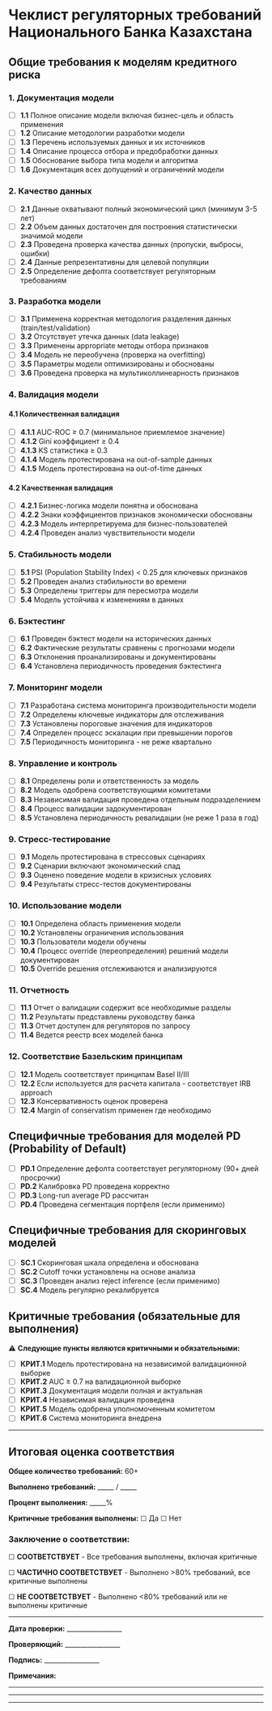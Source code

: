 # Чеклист регуляторных требований Национального Банка Казахстана

## Общие требования к моделям кредитного риска

### 1. Документация модели

- [ ] **1.1** Полное описание модели включая бизнес-цель и область применения
- [ ] **1.2** Описание методологии разработки модели
- [ ] **1.3** Перечень используемых данных и их источников
- [ ] **1.4** Описание процесса отбора и предобработки данных
- [ ] **1.5** Обоснование выбора типа модели и алгоритма
- [ ] **1.6** Документация всех допущений и ограничений модели

### 2. Качество данных

- [ ] **2.1** Данные охватывают полный экономический цикл (минимум 3-5 лет)
- [ ] **2.2** Объем данных достаточен для построения статистически значимой модели
- [ ] **2.3** Проведена проверка качества данных (пропуски, выбросы, ошибки)
- [ ] **2.4** Данные репрезентативны для целевой популяции
- [ ] **2.5** Определение дефолта соответствует регуляторным требованиям

### 3. Разработка модели

- [ ] **3.1** Применена корректная методология разделения данных (train/test/validation)
- [ ] **3.2** Отсутствует утечка данных (data leakage)
- [ ] **3.3** Применены appropriate методы отбора признаков
- [ ] **3.4** Модель не переобучена (проверка на overfitting)
- [ ] **3.5** Параметры модели оптимизированы и обоснованы
- [ ] **3.6** Проведена проверка на мультиколлинеарность признаков

### 4. Валидация модели

#### 4.1 Количественная валидация
- [ ] **4.1.1** AUC-ROC ≥ 0.7 (минимальное приемлемое значение)
- [ ] **4.1.2** Gini коэффициент ≥ 0.4
- [ ] **4.1.3** KS статистика ≥ 0.3
- [ ] **4.1.4** Модель протестирована на out-of-sample данных
- [ ] **4.1.5** Модель протестирована на out-of-time данных

#### 4.2 Качественная валидация
- [ ] **4.2.1** Бизнес-логика модели понятна и обоснована
- [ ] **4.2.2** Знаки коэффициентов признаков экономически обоснованы
- [ ] **4.2.3** Модель интерпретируема для бизнес-пользователей
- [ ] **4.2.4** Проведен анализ чувствительности модели

### 5. Стабильность модели

- [ ] **5.1** PSI (Population Stability Index) < 0.25 для ключевых признаков
- [ ] **5.2** Проведен анализ стабильности во времени
- [ ] **5.3** Определены триггеры для пересмотра модели
- [ ] **5.4** Модель устойчива к изменениям в данных

### 6. Бэктестинг

- [ ] **6.1** Проведен бэктест модели на исторических данных
- [ ] **6.2** Фактические результаты сравнены с прогнозами модели
- [ ] **6.3** Отклонения проанализированы и документированы
- [ ] **6.4** Установлена периодичность проведения бэктестинга

### 7. Мониторинг модели

- [ ] **7.1** Разработана система мониторинга производительности модели
- [ ] **7.2** Определены ключевые индикаторы для отслеживания
- [ ] **7.3** Установлены пороговые значения для индикаторов
- [ ] **7.4** Определен процесс эскалации при превышении порогов
- [ ] **7.5** Периодичность мониторинга - не реже квартально

### 8. Управление и контроль

- [ ] **8.1** Определены роли и ответственность за модель
- [ ] **8.2** Модель одобрена соответствующими комитетами
- [ ] **8.3** Независимая валидация проведена отдельным подразделением
- [ ] **8.4** Процесс валидации задокументирован
- [ ] **8.5** Установлена периодичность ревалидации (не реже 1 раза в год)

### 9. Стресс-тестирование

- [ ] **9.1** Модель протестирована в стрессовых сценариях
- [ ] **9.2** Сценарии включают экономический спад
- [ ] **9.3** Оценено поведение модели в кризисных условиях
- [ ] **9.4** Результаты стресс-тестов документированы

### 10. Использование модели

- [ ] **10.1** Определена область применения модели
- [ ] **10.2** Установлены ограничения использования
- [ ] **10.3** Пользователи модели обучены
- [ ] **10.4** Процесс override (переопределения) решений модели документирован
- [ ] **10.5** Override решения отслеживаются и анализируются

### 11. Отчетность

- [ ] **11.1** Отчет о валидации содержит все необходимые разделы
- [ ] **11.2** Результаты представлены руководству банка
- [ ] **11.3** Отчет доступен для регуляторов по запросу
- [ ] **11.4** Ведется реестр всех моделей банка

### 12. Соответствие Базельским принципам

- [ ] **12.1** Модель соответствует принципам Basel II/III
- [ ] **12.2** Если используется для расчета капитала - соответствует IRB approach
- [ ] **12.3** Консервативность оценок проверена
- [ ] **12.4** Margin of conservatism применен где необходимо

## Специфичные требования для моделей PD (Probability of Default)

- [ ] **PD.1** Определение дефолта соответствует регуляторному (90+ дней просрочки)
- [ ] **PD.2** Калибровка PD проведена корректно
- [ ] **PD.3** Long-run average PD рассчитан
- [ ] **PD.4** Проведена сегментация портфеля (если применимо)

## Специфичные требования для скоринговых моделей

- [ ] **SC.1** Скоринговая шкала определена и обоснована
- [ ] **SC.2** Cutoff точки установлены на основе анализа
- [ ] **SC.3** Проведен анализ reject inference (если применимо)
- [ ] **SC.4** Модель регулярно рекалибруется

## Критичные требования (обязательные для выполнения)

⚠️ **Следующие пункты являются критичными и обязательными:**

- [ ] **КРИТ.1** Модель протестирована на независимой валидационной выборке
- [ ] **КРИТ.2** AUC ≥ 0.7 на валидационной выборке
- [ ] **КРИТ.3** Документация модели полная и актуальная
- [ ] **КРИТ.4** Независимая валидация проведена
- [ ] **КРИТ.5** Модель одобрена уполномоченным комитетом
- [ ] **КРИТ.6** Система мониторинга внедрена

---

## Итоговая оценка соответствия

**Общее количество требований:** 60+

**Выполнено требований:** _____ / _____

**Процент выполнения:** _____%

**Критичные требования выполнены:** ☐ Да ☐ Нет

### Заключение о соответствии:

☐ **СООТВЕТСТВУЕТ** - Все требования выполнены, включая критичные

☐ **ЧАСТИЧНО СООТВЕТСТВУЕТ** - Выполнено >80% требований, все критичные выполнены

☐ **НЕ СООТВЕТСТВУЕТ** - Выполнено <80% требований или не выполнены критичные

---

**Дата проверки:** _________________

**Проверяющий:** _________________

**Подпись:** _________________

**Примечания:**
_________________________________________________________________
_________________________________________________________________
_________________________________________________________________